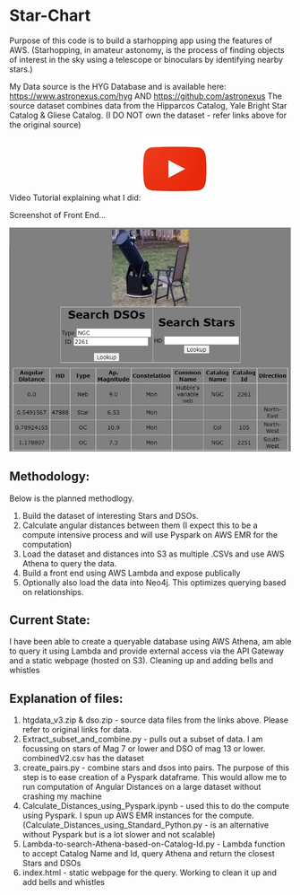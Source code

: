 # Star-Chart


Purpose of this code is to build a starhopping app using the features of AWS. 
(Starhopping, in amateur astonomy, is the process of finding objects of interest in the sky using a telescope or binoculars by identifying nearby stars.)

My Data source is the HYG Database and is available here: https://www.astronexus.com/hyg AND https://github.com/astronexus
The source dataset combines data from the Hipparcos Catalog, Yale Bright Star Catalog & Gliese Catalog. (I DO NOT own the dataset - refer links above for the original source) 

Video Tutorial explaining what I did:      [![Video Tutorial](https://github.com/vvr-rao/Star-Chart/blob/main/images/youtube.jpg)](https://www.youtube.com/watch?v=R11cTC2mKOw&list=PLTPAjdTj-kaYB0GXZKk-j1mwSpZNKxN1d)

Screenshot of Front End...

![Screenshot](https://github.com/vvr-rao/Star-Chart/blob/main/images/screenshot.jpg?raw=true)

## Methodology:

Below is the planned methodlogy.
1) Build the dataset of interesting Stars and DSOs. 
2) Calculate angular distances between them (I expect this to be a compute intensive process and will use Pyspark on AWS EMR for the computation)
3) Load the dataset and distances into S3 as multiple .CSVs and use AWS Athena to query the data.
4) Build a front end using AWS Lambda and expose publically
5) Optionally also load the data into Neo4j. This optimizes querying based on relationships. 


## Current State: 
I have been able to create a queryable database using AWS Athena, am able to query it using Lambda and provide external access via the API Gateway and a static webpage (hosted on S3). Cleaning up and adding bells and whistles

## Explanation of files:

1) htgdata_v3.zip & dso.zip - source data files from the links above. Please refer to original links for data.
2) Extract_subset_and_combine.py - pulls out a subset of data. I am focussing on stars of Mag 7 or lower and DSO of mag 13 or lower. combinedV2.csv has the dataset
3) create_pairs.py - combine stars and dsos into pairs. The purpose of this step is to ease creation of a Pyspark dataframe. This would allow me to run computation of Angular Distances on a large dataset without crashing my machine
4) Calculate_Distances_using_Pyspark.ipynb - used this to do the compute using Pyspark. I spun up AWS EMR instances for the compute. (Calculate_Distances_using_Standard_Python.py - is an alternative without Pyspark but is a lot slower and not scalable)
5) Lambda-to-search-Athena-based-on-Catalog-Id.py - Lambda function to accept Catalog Name and Id, query Athena and return the closest Stars and DSOs
6) index.html - static webpage for the query. Working to clean it up and add bells and whistles
